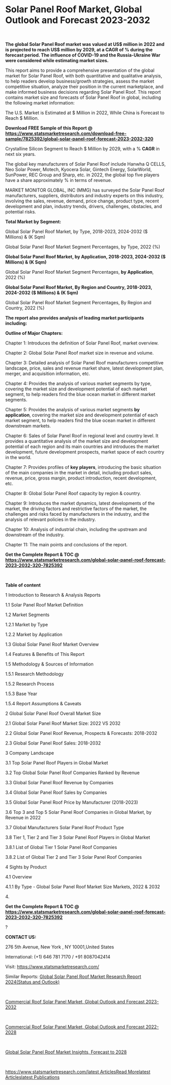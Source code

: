 <h1>Solar Panel Roof Market, Global Outlook and Forecast 2023-2032</h1><br/><p><strong>The global Solar Panel Roof market was valued at US$ million in 2022 and is projected to reach US$ million by 2029, at a <strong>CAGR</strong> of % during the forecast period. The influence of COVID-19 and the Russia-Ukraine War were considered while estimating market sizes.</strong></p>
 
 
 
 <p>This report aims to provide a comprehensive presentation of the global market for Solar Panel Roof, with both quantitative and qualitative analysis, to help readers develop business/growth strategies, assess the market competitive situation, analyze their position in the current marketplace, and make informed business decisions regarding Solar Panel Roof. This report contains market size and forecasts of Solar Panel Roof in global, including the following market information:</p>
 
 
 
 <p>The U.S. Market is Estimated at $ Million in 2022, While China is Forecast to Reach $ Million.</p>
 
 
 
 <p><strong>Download FREE Sample of this Report @ <a href="https://www.statsmarketresearch.com/download-free-sample/7825392/global-solar-panel-roof-forecast-2023-2032-320">https://www.statsmarketresearch.com/download-free-sample/7825392/global-solar-panel-roof-forecast-2023-2032-320</a></strong></p>
 
 
 
 <p>Crystalline Silicon Segment to Reach $ Million by 2029, with a % <strong>CAGR</strong> in next six years.</p>
 
 
 
 <p>The global key manufacturers of Solar Panel Roof include Hanwha Q CELLS, Neo Solar Power, Motech, Kyocera Solar, Gintech Energy, SolarWorld, SunPower, REC Group and Sharp, etc. in 2022, the global top five players have a share approximately % in terms of revenue.</p>
 
 
 
 <p>MARKET MONITOR GLOBAL, INC (MMG) has surveyed the Solar Panel Roof manufacturers, suppliers, distributors and industry experts on this industry, involving the sales, revenue, demand, price change, product type, recent development and plan, industry trends, drivers, challenges, obstacles, and potential risks.</p>
 
 
 
 <p><strong>Total Market by Segment:</strong></p>
 
 
 
 <p>Global Solar Panel Roof Market, by Type, 2018-2023, 2024-2032 ($ Millions) & (K Sqm)</p>
 
 
 
 <p>Global Solar Panel Roof Market Segment Percentages, by Type, 2022 (%)</p>
 
 
 
 <p><strong>Global Solar Panel Roof Market, <strong>by Application</strong>, 2018-2023, 2024-2032 ($ Millions) & (K Sqm)</strong></p>
 
 
 
 <p>Global Solar Panel Roof Market Segment Percentages, <strong>by Application</strong>, 2022 (%)</p>
 
 
 
 <p><strong>Global Solar Panel Roof Market, By Region and Country, 2018-2023, 2024-2032 ($ Millions) & (K Sqm)</strong></p>
 
 
 
 <p>Global Solar Panel Roof Market Segment Percentages, By Region and Country, 2022 (%)</p>
 
 
 
 <p><strong>The report also provides analysis of leading market participants including:</strong></p>
 
 
 
 <p><strong>Outline of Major Chapters:</strong></p>
 
 
 
 <p>Chapter 1: Introduces the definition of Solar Panel Roof, market overview.</p>
 
 
 
 <p>Chapter 2: Global Solar Panel Roof market size in revenue and volume.</p>
 
 
 
 <p>Chapter 3: Detailed analysis of Solar Panel Roof manufacturers competitive landscape, price, sales and revenue market share, latest development plan, merger, and acquisition information, etc.</p>
 
 
 
 <p>Chapter 4: Provides the analysis of various market segments by type, covering the market size and development potential of each market segment, to help readers find the blue ocean market in different market segments.</p>
 
 
 
 <p>Chapter 5: Provides the analysis of various market segments <strong>by application</strong>, covering the market size and development potential of each market segment, to help readers find the blue ocean market in different downstream markets.</p>
 
 
 
 <p>Chapter 6: Sales of Solar Panel Roof in regional level and country level. It provides a quantitative analysis of the market size and development potential of each region and its main countries and introduces the market development, future development prospects, market space of each country in the world.</p>
 
 
 
 <p>Chapter 7: Provides profiles of <strong>key players</strong>, introducing the basic situation of the main companies in the market in detail, including product sales, revenue, price, gross margin, product introduction, recent development, etc.</p>
 
 
 
 <p>Chapter 8: Global Solar Panel Roof capacity by region & country.</p>
 
 
 
 <p>Chapter 9: Introduces the market dynamics, latest developments of the market, the driving factors and restrictive factors of the market, the challenges and risks faced by manufacturers in the industry, and the analysis of relevant policies in the industry.</p>
 
 
 
 <p>Chapter 10: Analysis of industrial chain, including the upstream and downstream of the industry.</p>
 
 
 
 <p>Chapter 11: The main points and conclusions of the report.</p>
 
 
 
 <div><b>Get the Complete Report & TOC @ <a href="https://www.statsmarketresearch.com/global-solar-panel-roof-forecast-2023-2032-320-7825392">https://www.statsmarketresearch.com/global-solar-panel-roof-forecast-2023-2032-320-7825392</a></b></div>
 
 
 
 <p><br />
 
 <b>Table of content</b></p>
 
 
 
 <p>1 Introduction to Research & Analysis Reports<br />
 
 1.1 Solar Panel Roof Market Definition<br />
 
 1.2 Market Segments<br />
 
 1.2.1 Market by Type<br />
 
 1.2.2 Market by Application<br />
 
 1.3 Global Solar Panel Roof Market Overview<br />
 
 1.4 Features & Benefits of This Report<br />
 
 1.5 Methodology & Sources of Information<br />
 
 1.5.1 Research Methodology<br />
 
 1.5.2 Research Process<br />
 
 1.5.3 Base Year<br />
 
 1.5.4 Report Assumptions & Caveats<br />
 
 2 Global Solar Panel Roof Overall Market Size<br />
 
 2.1 Global Solar Panel Roof Market Size: 2022 VS 2032<br />
 
 2.2 Global Solar Panel Roof Revenue, Prospects & Forecasts: 2018-2032<br />
 
 2.3 Global Solar Panel Roof Sales: 2018-2032<br />
 
 3 Company Landscape<br />
 
 3.1 Top Solar Panel Roof Players in Global Market<br />
 
 3.2 Top Global Solar Panel Roof Companies Ranked by Revenue<br />
 
 3.3 Global Solar Panel Roof Revenue by Companies<br />
 
 3.4 Global Solar Panel Roof Sales by Companies<br />
 
 3.5 Global Solar Panel Roof Price by Manufacturer (2018-2023)<br />
 
 3.6 Top 3 and Top 5 Solar Panel Roof Companies in Global Market, by Revenue in 2022<br />
 
 3.7 Global Manufacturers Solar Panel Roof Product Type<br />
 
 3.8 Tier 1, Tier 2 and Tier 3 Solar Panel Roof Players in Global Market<br />
 
 3.8.1 List of Global Tier 1 Solar Panel Roof Companies<br />
 
 3.8.2 List of Global Tier 2 and Tier 3 Solar Panel Roof Companies<br />
 
 4 Sights by Product<br />
 
 4.1 Overview<br />
 
 4.1.1 By Type - Global Solar Panel Roof Market Size Markets, 2022 & 2032<br />
 
 4.</p>
 
 
 
 <div><b>Get the Complete Report & TOC @ <a href="https://www.statsmarketresearch.com/global-solar-panel-roof-forecast-2023-2032-320-7825392">https://www.statsmarketresearch.com/global-solar-panel-roof-forecast-2023-2032-320-7825392</a></b></div>
 
 
 
 <p>? </p>
 
 
 
 <p><b>CONTACT US:</b><br />
 
 276 5th Avenue, New York , NY 10001,United States<br />
 
 International: (+1) 646 781 7170 / +91 8087042414<br />
 
 Visit: <a href="https://www.statsmarketresearch.com/">https://www.statsmarketresearch.com/</a><br />
 
 Similar Reports: <a href="https://www.statsmarketresearch.com/global-solar-panel-roof-forecast-2023-2032-320-7825392">Global Solar Panel Roof Market Research Report 2024(Status and Outlook)</a><br />
 
 <br />
 
 <a href="https://www.statsmarketresearch.com/global-solar-panel-roof-forecast-2023-2032-320-7825392">Commercial Roof Solar Panel Market, Global Outlook and Forecast 2023-2032</a><br />
 
 <br />
 
 <a href="https://www.statsmarketresearch.com/global-solar-panel-roof-forecast-2023-2032-320-7825392">Commercial Roof Solar Panel Market, Global Outlook and Forecast 2022-2028</a><br />
 
 <br />
 
 <a href="https://www.statsmarketresearch.com/global-solar-panel-roof-forecast-2023-2032-320-7825392">Global Solar Panel Roof Market Insights, Forecast to 2028</a><br />
 
 <br />
 
 <a href="https://gyeongbokgung.com">https://www.statsmarketresearch.com/</a><a href="https://hallyeomaritime.com">latest Articles</a><a href="https://jingwansa.com">Read More</a><a href="https://nguoiviet.jp/">latest Articles</a><a href="https://www.intelmarketresearch.com/">latest Publications</a></p>